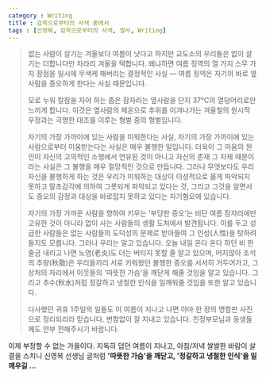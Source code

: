 ```yaml
---  
category : Writing
title : 감옥으로부터의 사색 중에서
tags : [신영복, 감옥으로부터의 사색, 필사, Writing]
---  
```



> 없는 사람이 살기는 겨울보다 여름이 낫다고 하지만 교도소의 우리들은 없이 살기는 더합니다만 차라리 겨울을 택합니다. 왜냐하면 여름 징역의 열 가지 스무 가지 장점을 일시에 무색케 해버리는 결정적인 사실 ― 여름 징역은 자기의 바로 옆사람을 증오하게 한다는 사실 때문입니다. 
>  
> 모로 누워 칼잠을 자야 하는 좁은 잠자리는 옆사람을 단지 37℃의 열덩어리로만 느끼게 합니다. 이것은 옆사람의 체온으로 추위를 이겨나가는 겨울철의 원시적 우정과는 극명한 대조를 이루는 형벌 중의 형벌입니다.  
>   
> 자기의 가장 가까이에 있는 사람을 미워한다는 사실, 자기의 가장 가까이에 있는 사람으로부터 미움받는다는 사실은 매우 불행한 일입니다. 더욱이 그 미움의 원인이 자신의 고의적인 소행에서 연유된 것이 아니고 자신의 존재 그 자체 때문이라는 사실은 그 불행을 매우 절망적인 것으로 만듭니다. 그러나 무엇보다도 우리 자신을 불행하게 하는 것은 우리가 미워하는 대상이 이성적으로 옳게 파악되지 못하고 말초감각에 의하여 그릇되게 파악되고 있다는 것, 그리고 그것을 알면서도 증오의 감정과 대상을 바로잡지 못하고 있다는 자기혐오에 있습니다.  
> 
> 자기의 가장 가까운 사람을 향하여 키우는 '부당한 증오'는 비단 여름 잠자리에만 고유한 것이 아니라 없이 사는 사람들의 생활 도처에서 발견됩니다. 이를 두고 성급한 사람들은 없는 사람들의 도덕성의 문제로 받아들여 그 인성(人性)을 탓하려 들지도 모릅니다. 그러나 우리는 알고 있습니다. 오늘 내일 온다 온다 하던 비 한줄금 내리고 나면 노염(老炎)도 더는 버티지 못할 줄 알고 있으며, 머지않아 조석의 추량(秋敭)은 우리들끼리 서로 키워왔던 불행한 증오를 서서히 거두어가고, 그 상처의 자리에서 이웃들의 '따뜻한 가슴'을 깨닫게 해줄 것임을 알고 있습니다. 그리고 추수(秋水)처럼 정갈하고 냉철한 인식을 일깨워줄 것임을 또한 알고 있습니다.  
> 
> 다사했던 귀휴 1주일의 일들도 이 여름이 지나고 나면 아마 한 장의 명함판 사진으로 정리되리라 믿습니다. 변함없이 잘 지내고 있습니다. 친정부모님과 동생들께도 안부 전해주시기 바랍니다.  
> 

이제 부정할 수 없는 가을이다. 지독히 덥던 여름이 지나고, 아침/저녁 쌀쌀한 바람이 살결을 스치니 신영복 선생님 글처럼 **'따뜻한 가슴'을 깨닫고, '정갈하고 냉철한 인식'을 일깨우길 ...**  